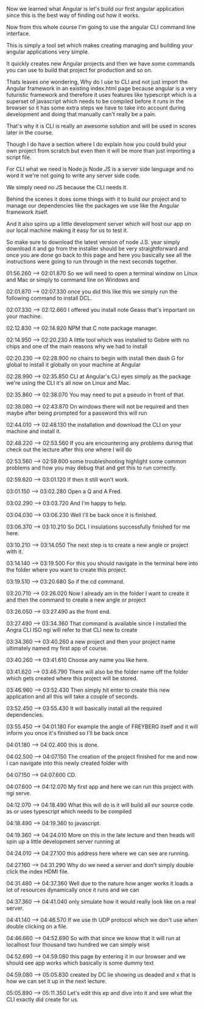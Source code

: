 
Now we learned what Angular is let's build our first angular application since this is the best way of finding out how it works.


Now from this whole course I'm going to use the angular CLI command line interface.


This is simply a tool set which makes creating managing and building your angular applications very simple.


It quickly creates new Angular projects and then we have some commands you can use to build that project for production and so on.


Thats leaves one wondering, Why do I use to CLI and not just import the Angular framework in an existing index.html page because
angular is a very futuristic framework and therefore it uses features like typescript which is a superset of javascript which needs to be compiled before it runs in the browser so it has some extra steps we have to take into account during development and doing that manually can't really be a pain.


That's why it is CLI is really an awesome solution and will be used in scores later in the course.


Though I do have a section where I do explain how you could build your own project from scratch but even then it will be more than just importing a script file.

For CLI what we need is Node.js
Node.JS is a server side language and no word it we're not going to write any server side code.


We simply need no JS because the CLI needs it.

Behind the scenes it does some things with it to build our project and to manage our dependencies like the packages we use like the Angular framework itself.

And it also spins up a little development server which will host our app on our local machine making it easy for us to test it.


So make sure to download the latest version of node J.S. year simply download it and go from the installer should be very straightforward and once you are done go back to this page and here you basically see all the instructions were going to run through in the next seconds together.

01:56.260 --> 02:01.870
So we will need to open a terminal window on Linux and Mac or simply to command line on Windows and

02:01.870 --> 02:07.330
once you did this like this we simply run the following command to install DCL.

02:07.330 --> 02:12.660
I offered you install note Geass that's important on your machine.

02:12.830 --> 02:14.920
NPM that C note package manager.

02:14.950 --> 02:20.230
A little tool which was installed to Gebre with no chips and one of the main reasons why we had to install

02:20.230 --> 02:28.900
no chairs to begin with install then dash G for global to install it globally on your machine at Angular

02:28.990 --> 02:35.850
CLI at Angular's CLI eyes simply as the package we're using the CLI it's all now on Linux and Mac.

02:35.860 --> 02:38.070
You may need to put a pseudo in front of that.

02:38.080 --> 02:43.870
On windows there will not be required and then maybe after being prompted for a password this will run

02:44.010 --> 02:48.130
the installation and download the CLI on your machine and install it.

02:48.220 --> 02:53.560
If you are encountering any problems during that check out the lecture after this one where I will do

02:53.560 --> 02:59.600
some troubleshooting highlight some common problems and how you may debug that and get this to run correctly.

02:59.620 --> 03:01.120
If then it still won't work.

03:01.150 --> 03:02.280
Open a Q and A Fred.

03:02.290 --> 03:03.720
And I'm happy to help.

03:04.030 --> 03:06.230
Well I'll be back once it is finished.

03:06.370 --> 03:10.210
So DCL I insulations successfully finished for me here.

03:10.210 --> 03:14.050
The next step is to create a new angle or project with it.

03:14.140 --> 03:19.500
For this you should navigate in the terminal here into the folder where you want to create this project.

03:19.510 --> 03:20.680
So if the cd command.

03:20.710 --> 03:26.020
Now I already am in the folder I want to create it and then the command to create a new angle or project

03:26.050 --> 03:27.490
as the front end.

03:27.490 --> 03:34.360
That command is available since I installed the Angra CLI ISO ngi will refer to that CLI new to create

03:34.360 --> 03:40.260
a new project and then your project name ultimately named my first app of course.

03:40.260 --> 03:41.610
Choose any name you like here.

03:41.620 --> 03:46.790
There will also be the folder name off the folder which gets created where this project will be stored.

03:46.960 --> 03:52.430
Then simply hit enter to create this new application and all this will take a couple of seconds.

03:52.450 --> 03:55.430
It will basically install all the required dependencies.

03:55.450 --> 04:01.180
For example the angle of FREYBERG itself and it will inform you once it's finished so I'll be back once

04:01.180 --> 04:02.400
this is done.

04:02.500 --> 04:07.150
The creation of the project finished for me and now I can navigate into this newly created folder with

04:07.150 --> 04:07.600
CD.

04:07.600 --> 04:12.070
My first app and here we can run this project with ngi serve.

04:12.070 --> 04:18.490
What this will do is it will build all our source code as or uses typescript which needs to be compiled

04:18.490 --> 04:19.360
to javascript.

04:19.360 --> 04:24.010
More on this in the late lecture and then heads will spin up a little development server running at

04:24.010 --> 04:27.100
this address here where we can see are running.

04:27.160 --> 04:31.290
Why do we need a server and don't simply double click the index HDMI file.

04:31.480 --> 04:37.360
Well due to the nature how anger works it loads a lot of resources dynamically once it runs and we can

04:37.360 --> 04:41.040
only simulate how it would really look like on a real server.

04:41.140 --> 04:46.570
If we use th UDP protocol which we don't use when double clicking on a file.

04:46.660 --> 04:52.690
So with that since we know that it will run at localhost four thousand two hundred we can simply wisit

04:52.690 --> 04:59.080
this page by entering it in our browser and we should see app works which basically is some dummy text

04:59.080 --> 05:05.830
created by DC lie showing us deaded and x that is how we can set it up in the next lecture.

05:05.890 --> 05:11.350
Let's edit this ep and dive into it and see what the CLI exactly did create for us.
